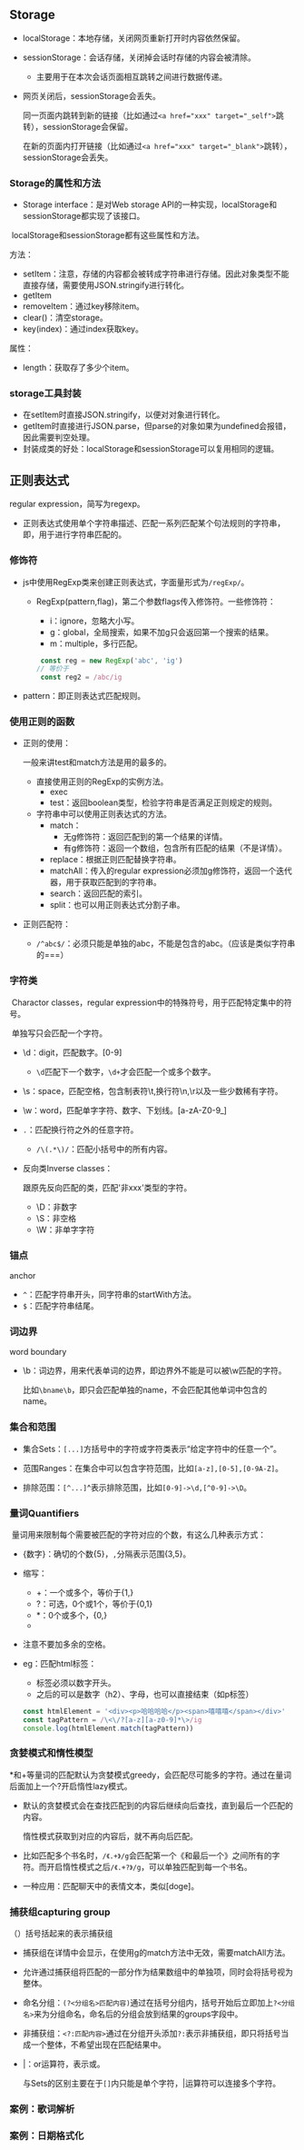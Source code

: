 ## Storage

* localStorage：本地存储，关闭网页重新打开时内容依然保留。

* sessionStorage：会话存储，关闭掉会话时存储的内容会被清除。

  * 主要用于在本次会话页面相互跳转之间进行数据传递。

* 网页关闭后，sessionStorage会丢失。

  同一页面内跳转到新的链接（比如通过`<a href="xxx" target="_self">`跳转），sessionStorage会保留。

  在新的页面内打开链接（比如通过`<a href="xxx" target="_blank">`跳转），sessionStorage会丢失。

### Storage的属性和方法

* Storage interface：是对Web storage API的一种实现，localStorage和sessionStorage都实现了该接口。

​	localStorage和sessionStorage都有这些属性和方法。

方法：

* setItem：注意，存储的内容都会被转成字符串进行存储。因此对象类型不能直接存储，需要使用JSON.stringify进行转化。
* getItem
* removeItem：通过key移除item。
* clear()：清空storage。
* key(index)：通过index获取key。

属性：

* length：获取存了多少个item。

### storage工具封装

* 在setItem时直接JSON.stringify，以便对对象进行转化。
* getItem时直接进行JSON.parse，但parse的对象如果为undefined会报错，因此需要判空处理。
* 封装成类的好处：localStorage和sessionStorage可以复用相同的逻辑。

## 正则表达式

regular expression，简写为regexp。

* 正则表达式使用单个字符串描述、匹配一系列匹配某个句法规则的字符串，即，用于进行字符串匹配的。

### 修饰符

* js中使用RegExp类来创建正则表达式，字面量形式为`/regExp/`。

  * RegExp(pattern,flag)，第二个参数flags传入修饰符。一些修饰符：

    * i：ignore，忽略大小写。
    * g：global，全局搜索，如果不加g只会返回第一个搜索的结果。
    * m：multiple，多行匹配。

    ```js
     const reg = new RegExp('abc', 'ig')
    // 等价于 
     const reg2 = /abc/ig
    ```

* pattern：即正则表达式匹配规则。

### 使用正则的函数

* 正则的使用：

  一般来讲test和match方法是用的最多的。

  * 直接使用正则的RegExp的实例方法。
    * exec 
    * test：返回boolean类型，检验字符串是否满足正则规定的规则。
  * 字符串中可以使用正则表达式的方法。
    * match：
      * 无g修饰符：返回匹配到的第一个结果的详情。
      * 有g修饰符：返回一个数组，包含所有匹配的结果（不是详情）。
    * replace：根据正则匹配替换字符串。
    * matchAll：传入的regular expression必须加g修饰符，返回一个迭代器，用于获取匹配到的字符串。
    * search：返回匹配的索引。
    * split：也可以用正则表达式分割子串。

* 正则匹配符：

  * `/^abc$/`：必须只能是单独的abc，不能是包含的abc。（应该是类似字符串的===）

### 字符类

​	Charactor classes，regular expression中的特殊符号，用于匹配特定集中的符号。

​	单独写只会匹配一个字符。

* \d：digit，匹配数字。[0-9]

  * `\d`匹配下一个数字，`\d+`才会匹配一个或多个数字。

* \s：space，匹配空格，包含制表符\t,换行符\n,\r以及一些少数稀有字符。

* \w：word，匹配单字字符、数字、下划线。[a-zA-Z0-9_]

* `.`：匹配换行符之外的任意字符。

  * `/\(.*\)/`：匹配小括号中的所有内容。

* 反向类Inverse classes：

  跟原先反向匹配的类，匹配'非xxx'类型的字符。

  * \D：非数字
  * \S：非空格
  * \W：非单字字符

### 锚点

anchor

* `^`：匹配字符串开头，同字符串的startWith方法。
* `$`：匹配字符串结尾。

### 词边界

word boundary

* \b：词边界，用来代表单词的边界，即边界外不能是可以被\w匹配的字符。

  比如`\bname\b`，即只会匹配单独的name，不会匹配其他单词中包含的name。


### 集合和范围

* 集合Sets：`[...]`方括号中的字符或字符类表示“给定字符中的任意一个”。
* 范围Ranges：在集合中可以包含字符范围，比如`[a-z],[0-5],[0-9A-Z]`。

* 排除范围：`[^...]`^表示排除范围，比如`[0-9]->\d,[^0-9]->\D`。

### 量词Quantifiers

​	量词用来限制每个需要被匹配的字符对应的个数，有这么几种表示方式：

* {数字}：确切的个数{5}，`,`分隔表示范围{3,5}。

* 缩写：

  * +：一个或多个，等价于{1,}
  * ?：可选，0个或1个，等价于{0,1}
  * *：0个或多个，{0,}
  * 

* 注意不要加多余的空格。

* eg：匹配html标签：

  * 标签必须以数字开头。
  * 之后的可以是数字（h2）、字母，也可以直接结束（如p标签）

  ```js
  const htmlElement = '<div><p>哈哈哈哈</p><span>嘻嘻嘻</span></div>'
  const tagPattern = /\<\/?[a-z][a-z0-9]*\>/ig
  console.log(htmlElement.match(tagPattern))
  ```

### 贪婪模式和惰性模型

*和+等量词的匹配默认为贪婪模式greedy，会匹配尽可能多的字符。通过在量词后面加上一个?开启惰性lazy模式。

* 默认的贪婪模式会在查找匹配到的内容后继续向后查找，直到最后一个匹配的内容。

  惰性模式获取到对应的内容后，就不再向后匹配。

* 比如匹配多个书名时，`/《.+》/g`会匹配第一个《和最后一个》之间所有的字符。而开启惰性模式之后`/《.+?》/g`，可以单独匹配到每一个书名。

* 一种应用：匹配聊天中的表情文本，类似[doge]。

### 捕获组capturing group

（）括号括起来的表示捕获组

* 捕获组在详情中会显示，在使用g的match方法中无效，需要matchAll方法。
* 允许通过捕获组将匹配的一部分作为结果数组中的单独项，同时会将括号视为整体。

* 命名分组：`(?<分组名>匹配内容)`通过在括号分组内，括号开始后立即加上`?<分组名>`来为分组命名，命名后的分组会放到结果的groups字段中。

* 非捕获组：`<?:匹配内容>`通过在分组开头添加`?:`表示非捕获组，即只将括号当成一个整体，不希望出现在匹配结果中。

* |：or运算符，表示或。

  与Sets的区别主要在于`[]`内只能是单个字符，|运算符可以连接多个字符。

### 案例：歌词解析

### 案例：日期格式化

